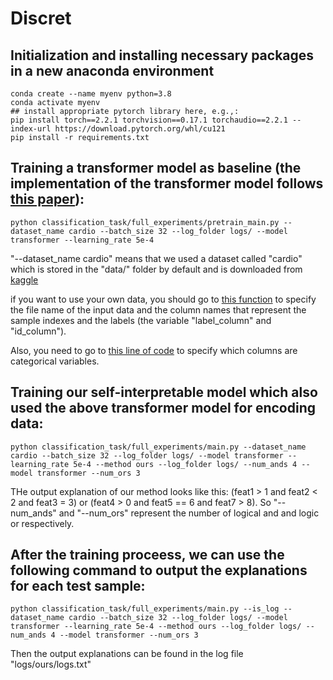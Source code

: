 # Discret


## Initialization and installing necessary packages in a new anaconda environment
```
conda create --name myenv python=3.8
conda activate myenv
## install appropriate pytorch library here, e.g.,: 
pip install torch==2.2.1 torchvision==0.17.1 torchaudio==2.2.1 --index-url https://download.pytorch.org/whl/cu121
pip install -r requirements.txt
```



## Training a transformer model as baseline (the implementation of the transformer model follows [this paper](https://arxiv.org/abs/2106.11959v2)):
```
python classification_task/full_experiments/pretrain_main.py --dataset_name cardio --batch_size 32 --log_folder logs/ --model transformer --learning_rate 5e-4
```
"--dataset_name cardio" means that we used a dataset called "cardio" which is stored in the "data/" folder by default and is downloaded from [kaggle](https://www.kaggle.com/datasets/sulianova/cardiovascular-disease-dataset?resource=download)

if you want to use your own data, you should go to [this function](https://github.com/wuyinjun-1993/Discret/blob/a3c2f1a39d3bf4312dcda411ee211a22c8573a8d/classification_task/datasets/EHR_datasets.py#L76) to specify the file name of the input data and the column names that represent the sample indexes and the labels (the variable "label_column" and "id_column"). 

Also, you need to go to [this line of code](https://github.com/wuyinjun-1993/Discret/blob/a3c2f1a39d3bf4312dcda411ee211a22c8573a8d/classification_task/full_experiments/rule_lang.py#L13) to specify which columns are categorical variables.


## Training our self-interpretable model which also used the above transformer model for encoding data:
```
python classification_task/full_experiments/main.py --dataset_name cardio --batch_size 32 --log_folder logs/ --model transformer --learning_rate 5e-4 --method ours --log_folder logs/ --num_ands 4 --model transformer --num_ors 3
```
THe output explanation of our method looks like this: (feat1 > 1 and feat2 < 2 and feat3 = 3) or (feat4 > 0 and feat5 == 6 and feat7 > 8). So "--num_ands" and "--num_ors" represent the number of logical and and logic or respectively.


## After the training proceess, we can use the following command to output the explanations for each test sample:
```
python classification_task/full_experiments/main.py --is_log --dataset_name cardio --batch_size 32 --log_folder logs/ --model transformer --learning_rate 5e-4 --method ours --log_folder logs/ --num_ands 4 --model transformer --num_ors 3
```

Then the output explanations can be found in the log file "logs/ours/logs.txt"
